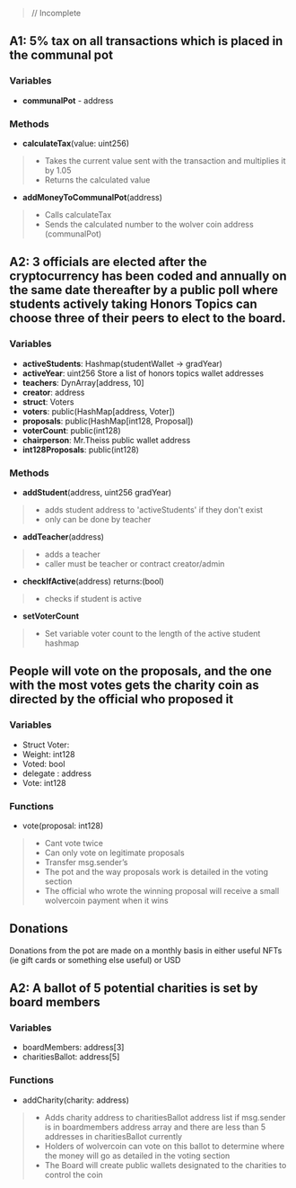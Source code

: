 > // Incomplete

## A1: 5% tax on all transactions which is placed in the communal pot

### Variables
- **communalPot** - address 

### Methods 
- **calculateTax**(value: uint256)
> - Takes the current value sent with the transaction and multiplies it by 1.05
> - Returns the calculated value 
- **addMoneyToCommunalPot**(address)
> - Calls calculateTax 
> - Sends the calculated number to the wolver coin address (communalPot)

## A2: 3 officials are elected after the cryptocurrency has been coded and annually on the same date thereafter by a public poll where students actively taking Honors Topics can choose three of their peers to elect to the board.
### Variables
- **activeStudents**: Hashmap(studentWallet -> gradYear)
- **activeYear**: uint256 Store a list of honors topics wallet addresses
- **teachers**: DynArray[address, 10]
- **creator**: address
- **struct**: Voters
- **voters**: public(HashMap[address, Voter])
- **proposals**: public(HashMap[int128, Proposal])
- **voterCount**: public(int128)
- **chairperson**: Mr.Theiss public wallet address
- **int128Proposals**: public(int128)
### Methods  
- **addStudent**(address, uint256 gradYear)
> - adds student address to 'activeStudents' if they don't exist
> - only can be done by teacher
- **addTeacher**(address)
> - adds a teacher
> - caller must be teacher or contract creator/admin
- **checkIfActive**(address) returns:(bool)
> - checks if student is active
- **setVoterCount**
> - Set variable voter count to the length of the active student hashmap 



## People will vote on the proposals, and the one with the most votes gets the charity coin as directed by the official who proposed it
### Variables
- Struct Voter:
- Weight: int128
- Voted: bool
- delegate : address
- Vote: int128
### Functions
- vote(proposal: int128)
> - Cant vote twice
> - Can only vote on legitimate proposals
> - Transfer msg.sender’s 
> - The pot and the way proposals work is detailed in the voting section
> - The official who wrote the winning proposal will receive a small wolvercoin payment when it wins

## Donations
Donations from the pot are made on a monthly basis in either useful NFTs (ie gift cards or something else useful) or USD

## A2: A ballot of 5 potential charities is set by board members
### Variables
- boardMembers: address[3]
- charitiesBallot: address[5]
### Functions
- addCharity(charity: address)
> - Adds charity address to charitiesBallot address list  if msg.sender is in boardmembers address array and there are less than 5 addresses in charitiesBallot currently
> - Holders of wolvercoin can vote on this ballot to determine where the money will go as detailed in the voting section
> - The Board will create public wallets designated to the charities to control the coin



